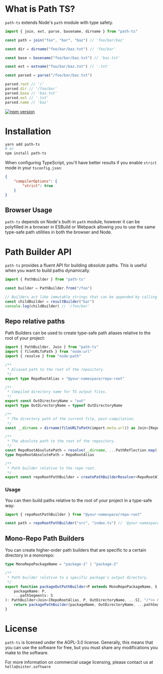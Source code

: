 # What is Path TS?

`path-ts` extends Node's `path` module with type safety.

```ts
import { join, ext, parse, basename, dirname } from "path-ts"

const path = join("foo", "bar", "baz") // 'foo/bar/baz'

const dir = dirname("foo/bar/baz.txt") // 'foo/bar'

const base = basename("foo/bar/baz.txt") // 'baz.txt'

const ext = extname("foo/bar/baz.txt") // '.txt'

const parsed = parse("/foo/bar/baz.txt")

parsed.root // '/'
parsed.dir // '/foo/bar'
parsed.base // 'baz.txt'
parsed.ext // '.txt'
parsed.name // 'baz'
```

[![npm version](https://img.shields.io/npm/v/path-ts.svg)](https://www.npmjs.com/package/path-ts)

# Installation

```bash
yarn add path-ts
# or
npm install path-ts
```

When configuring TypeScript, you'll have better results if you enable `strict` mode in your `tsconfig.json`:

```json
{
	"compilerOptions": {
		"strict": true
	}
}
```

## Browser Usage

`path-ts` depends on Node's built-in `path` module, however it can be polyfilled in a browser in ESBuild or Webpack allowing you to use the same type-safe path utilities in both the browser and Node.

# Path Builder API

`path-ts` provides a fluent API for building _absolute_ paths. This is useful when you want to build paths dynamically.

```ts
import { PathBuilder } from "path-ts"

const builder = PathBuilder.from("/foo")

// Builders act like immutable strings that can be appended by calling them like functions...
const childBuilder = resultBuilder("bar")
console.log(childBuilder) // '/foo/bar'
```

## Repo relative paths

Path Builders can be used to create type-safe path aliases relative to the root of your project:

```ts
import { PathBuilder, Join } from "path-ts"
import { fileURLToPath } from "node:url"
import { resolve } from "node:path"

/**
 * Aliased path to the root of the repository.
 */
export type RepoRootAlias = "@your-namespace/repo-root"

/**
 * Compiled directory name for TS output files.
 */
export const OutDirectoryName = "out"
export type OutDirectoryName = typeof OutDirectoryName

/**
 * The directory path of the current file, post-compilation.
 */
const __dirname = dirname(fileURLToPath(import.meta.url)) as Join<[RepoRootAlias, ...OutDirectoryName], "/">

/**
 * The absolute path to the root of the repository.
 */
const RepoRootAbsolutePath = resolve(__dirname, ...PathReflection.map(() => ".."))
type RepoRootAbsolutePath = RepoRootAlias

/**
 * Path builder relative to the repo root.
 */
export const repoRootPathBuilder = createPathBuilderResolver<RepoRootAlias>(RepoRootAbsolutePath)
```

### Usage

You can then build paths relative to the root of your project in a type-safe way:

```ts
import { repoRootPathBuilder } from "@your-namespace/repo-root"

const path = repoRootPathBuilder("src", "index.ts") // `@your-namespace/repo-root/src/index.ts`
```

## Mono-Repo Path Builders

You can create higher-order path builders that are specific to a certain directory in a monorepo:

```ts
type MonoRepoPackageName = "package-1" | "package-2"

/**
 * Path builder relative to a specific package's output directory.
 */
export function packageOutPathBuilder<P extends MonoRepoPackageName, S extends string[]>(
	packageName: P,
	...pathSegments: S
): PathBuilder<Join<[RepoRootAlias, P, OutDirectoryName, ...S], "/">> & string {
	return packagePathBuilder(packageName, OutDirectoryName, ...pathSegments)
}
```

# License

`path-ts` is licensed under the AGPL-3.0 license. Generally,
this means that you can use the software for free, but you must share
any modifications you make to the software.

For more information on commercial usage licensing, please contact us at
`hello@sister.software`
